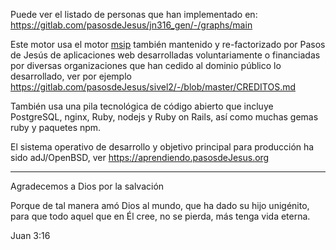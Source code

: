 Puede ver el listado de personas que han implementado en:
<https://gitlab.com/pasosdeJesus/jn316_gen/-/graphs/main>

Este motor usa el motor 
[msip](https://gitlab.com/pasosdeJesus/msip)
también mantenido y re-factorizado por Pasos de Jesús de 
aplicaciones web desarrolladas voluntariamente o financiadas por 
diversas organizaciones que han cedido al dominio público lo desarrollado, 
ver por ejemplo
<https://gitlab.com/pasosdeJesus/sivel2/-/blob/master/CREDITOS.md>

También usa una pila tecnológica de código abierto que incluye 
PostgreSQL, nginx, Ruby, nodejs y Ruby on Rails, así como muchas
gemas ruby y paquetes npm.

El sistema operativo de desarrollo y objetivo principal para producción
ha sido adJ/OpenBSD, ver https://aprendiendo.pasosdeJesus.org

---

Agradecemos a Dios por la salvación

Porque de tal manera amó Dios al mundo,
que ha dado su hijo unigénito, para que todo aquel 
que en Él cree, no se pierda, más tenga vida eterna.

Juan 3:16

